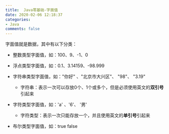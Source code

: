 ```yaml
---
title:  Java零基础-字面值
date: 2020-02-06 12:18:37
categories:
- Java
comments: false
---
```




字面值就是数据，其中有以下分类：

<!-- more -->

- 整数类型字面值，如：100、9、-1、0

- 浮点类型字面值，如：0.1、3.14159、-98.999

- 字符串类型字面值，如："你好" 、"北京市大兴区"、 "98"、 "3.19"
  - 字符串：表示一次可以存放0个、1个或多个，但是必须使用英文的**双引号**引起来

- 字符类型字面值，如：'a' 、'6'、 '男'
  - 字符类型：表示一次只能存放一个，并且使用英文的**单引号**引起来

- 布尔类型字面值，如：true  false